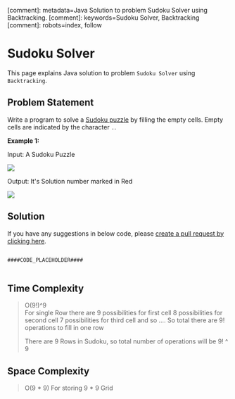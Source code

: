 [comment]: metadata=Java Solution to problem Sudoku Solver using Backtracking.
[comment]: keywords=Sudoku Solver, Backtracking
[comment]: robots=index, follow


<h1>Sudoku Solver</h1>
<p>
This page explains Java solution to problem <code class="inline">Sudoku Solver</code> using <code class="inline">Backtracking</code>.
</p>


<h2 class="heading">Problem Statement</h2>
<p>
Write a program to solve a <a href="https://simple.wikipedia.org/wiki/Sudoku" class="absolute" target="_blank" rel="noopener noreferrer">Sudoku puzzle</a> by filling the empty cells. Empty cells are indicated by the character <code class="inline">.</code>. 
</p>

<b>Example 1:</b>
<p>Input: A Sudoku Puzzle</p>
<img src="https://upload.wikimedia.org/wikipedia/commons/thumb/f/ff/Sudoku-by-L2G-20050714.svg/250px-Sudoku-by-L2G-20050714.svg.png" />

<p class="paragraph-heading">Output: It's Solution number marked in Red</p>
<img src="https://upload.wikimedia.org/wikipedia/commons/thumb/3/31/Sudoku-by-L2G-20050714_solution.svg/250px-Sudoku-by-L2G-20050714_solution.svg.png" />


<h2 class="heading">Solution</h2>
If you have any suggestions in below code, please <a href="####LINK_PLACEHOLDER####" target="_blank" rel="noopener noreferrer" class="absolute">create a pull request by clicking here</a>.
<pre>
<code class="language-java">
####CODE_PLACEHOLDER####
</code>
</pre>


<h2 class="heading">Time Complexity</h2>
<blockquote>
<p>
O(9!)^9 <br />
For single Row there are 
    9 possibilities for first cell
    8 possibilities for second cell
    7 possibilities for third cell and so ....
So total there are 9! operations to fill in one row

There are 9 Rows in Sudoku, so total number of operations will be 9! ^ 9
</p>
</blockquote>


<h2 class="heading">Space Complexity</h2>
<blockquote>
<p>
O(9 * 9)
For storing 9 * 9 Grid
</p>
</blockquote>